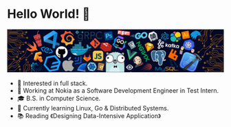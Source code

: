 # Hello World! 👋

![](https://github.com/PepperoniBlvd/PepperoniBlvd/blob/main/icons/header_.png)

* 🧐   Interested in full stack.
* 💼   Working at Nokia as a Software Development Engineer in Test Intern.
* 🎓   B.S. in Computer Science.
* 🌱   Currently learning Linux, Go & Distributed Systems.
* 📚   Reading 《Designing Data-Intensive Application》

<!--
**PepperoniBlvd/PepperoniBlvd** is a ✨ _special_ ✨ repository because its `README.md` (this file) appears on your GitHub profile.

Here are some ideas to get you started:

- 🔭 I’m currently working on ...
- 🌱 I’m currently learning ...
- 👯 I’m looking to collaborate on ...
- 🤔 I’m looking for help with ...
- 💬 Ask me about ...
- 📫 How to reach me: ...
- 😄 Pronouns: ...
- ⚡ Fun fact: ...
-->
